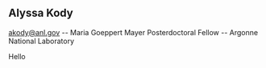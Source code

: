 ## Alyssa Kody
akody@anl.gov -- Maria Goeppert Mayer Posterdoctoral Fellow -- Argonne National Laboratory


Hello
